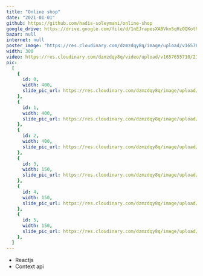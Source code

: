 ```yaml
---
title: "Online shop"
date: "2021-01-01"
github: https://github.com/hadis-soleymani/online-shop
google_drive: https://drive.google.com/file/d/1nEJrapesXABVkn5qHzOQKotRO0Nwx9Qw/view?usp=sharing
bazar: null
internet: null
poster_image: "https://res.cloudinary.com/dzmzdqy8q/image/upload/v1657655719/Untitled_ncebvl.png"
width: 300
video: https://res.cloudinary.com/dzmzdqy8q/video/upload/v1657655710/212301-720x1600_m1pzpn.mp4
pic:
  [
    {
      id: 0,
      width: 400,
      slide_pic_url: https://res.cloudinary.com/dzmzdqy8q/image/upload/v1657655719/Untitled_ncebvl.png,
    },
    {
      id: 1,
      width: 400,
      slide_pic_url: https://res.cloudinary.com/dzmzdqy8q/image/upload/v1657655383/2_oe1eqf.png,
    },
    {
      id: 2,
      width: 400,
      slide_pic_url: https://res.cloudinary.com/dzmzdqy8q/image/upload/v1657655378/3_knhqww.png,
    },
    {
      id: 3,
      width: 150,
      slide_pic_url: https://res.cloudinary.com/dzmzdqy8q/image/upload/v1657655376/5_u4pdaj.png,
    },
    {
      id: 4,
      width: 150,
      slide_pic_url: https://res.cloudinary.com/dzmzdqy8q/image/upload/v1657655377/6_bvojuq.png,
    },
    {
      id: 5,
      width: 150,
      slide_pic_url: https://res.cloudinary.com/dzmzdqy8q/image/upload/v1657655376/4_wx5myc.png,
    },
  ]
---
```


- Reactjs
- Context api
